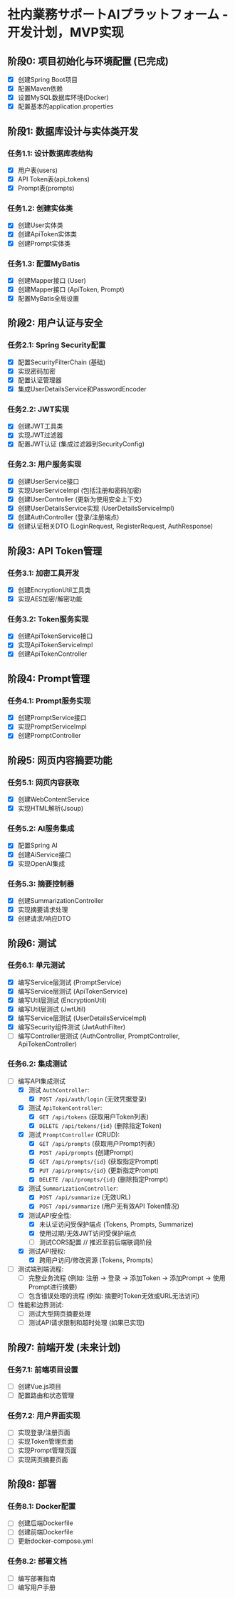 # 社内業務サポートAIプラットフォーム - 开发计划，MVP实现

## 阶段0: 项目初始化与环境配置 (已完成)

- [x] 创建Spring Boot项目
- [x] 配置Maven依赖
- [x] 设置MySQL数据库环境(Docker)
- [x] 配置基本的application.properties

## 阶段1: 数据库设计与实体类开发

### 任务1.1: 设计数据库表结构
- [x] 用户表(users)
- [x] API Token表(api_tokens)
- [x] Prompt表(prompts)

### 任务1.2: 创建实体类
- [x] 创建User实体类
- [x] 创建ApiToken实体类
- [x] 创建Prompt实体类

### 任务1.3: 配置MyBatis
- [x] 创建Mapper接口 (User)
- [x] 创建Mapper接口 (ApiToken, Prompt)
- [x] 配置MyBatis全局设置

## 阶段2: 用户认证与安全

### 任务2.1: Spring Security配置
- [x] 配置SecurityFilterChain (基础)
- [x] 实现密码加密
- [x] 配置认证管理器
- [x] 集成UserDetailsService和PasswordEncoder

### 任务2.2: JWT实现
- [x] 创建JWT工具类
- [x] 实现JWT过滤器
- [x] 配置JWT认证 (集成过滤器到SecurityConfig)

### 任务2.3: 用户服务实现
- [x] 创建UserService接口
- [x] 实现UserServiceImpl (包括注册和密码加密)
- [x] 创建UserController (更新为使用安全上下文)
- [x] 创建UserDetailsService实现 (UserDetailsServiceImpl)
- [x] 创建AuthController (登录/注册端点)
- [x] 创建认证相关DTO (LoginRequest, RegisterRequest, AuthResponse)

## 阶段3: API Token管理

### 任务3.1: 加密工具开发
- [x] 创建EncryptionUtil工具类
- [x] 实现AES加密/解密功能

### 任务3.2: Token服务实现
- [x] 创建ApiTokenService接口
- [x] 实现ApiTokenServiceImpl
- [x] 创建ApiTokenController

## 阶段4: Prompt管理

### 任务4.1: Prompt服务实现
- [x] 创建PromptService接口
- [x] 实现PromptServiceImpl
- [x] 创建PromptController

## 阶段5: 网页内容摘要功能

### 任务5.1: 网页内容获取
- [x] 创建WebContentService
- [x] 实现HTML解析(Jsoup)

### 任务5.2: AI服务集成
- [x] 配置Spring AI
- [x] 创建AiService接口
- [x] 实现OpenAI集成

### 任务5.3: 摘要控制器
- [x] 创建SummarizationController
- [x] 实现摘要请求处理
- [x] 创建请求/响应DTO

## 阶段6: 测试

### 任务6.1: 单元测试
- [x] 编写Service层测试 (PromptService)
- [x] 编写Service层测试 (ApiTokenService)
- [x] 编写Util层测试 (EncryptionUtil)
- [x] 编写Util层测试 (JwtUtil)
- [x] 编写Service层测试 (UserDetailsServiceImpl)
- [x] 编写Security组件测试 (JwtAuthFilter)
- [ ] 编写Controller层测试 (AuthController, PromptController, ApiTokenController)

### 任务6.2: 集成测试
- [ ] 编写API集成测试
    - [x] 测试 `AuthController`:
        - [x] `POST /api/auth/login` (无效凭据登录)
    - [x] 测试 `ApiTokenController`:
        - [x] `GET /api/tokens` (获取用户Token列表)
        - [x] `DELETE /api/tokens/{id}` (删除指定Token)
    - [x] 测试 `PromptController` (CRUD):
        - [x] `GET /api/prompts` (获取用户Prompt列表)
        - [x] `POST /api/prompts` (创建Prompt)
        - [x] `GET /api/prompts/{id}` (获取指定Prompt)
        - [x] `PUT /api/prompts/{id}` (更新指定Prompt)
        - [x] `DELETE /api/prompts/{id}` (删除指定Prompt)
    - [x] 测试 `SummarizationController`:
        - [x] `POST /api/summarize` (无效URL)
        - [x] `POST /api/summarize` (用户无有效API Token情况)
    - [x] 测试API安全性:
        - [x] 未认证访问受保护端点 (Tokens, Prompts, Summarize)
        - [x] 使用过期/无效JWT访问受保护端点
        - [ ] 测试CORS配置 // 推迟至前后端联调阶段
    - [x] 测试API授权:
        - [x] 跨用户访问/修改资源 (Tokens, Prompts)
- [ ] 测试端到端流程:
    - [ ] 完整业务流程 (例如: 注册 -> 登录 -> 添加Token -> 添加Prompt -> 使用Prompt进行摘要)
    - [ ] 包含错误处理的流程 (例如: 摘要时Token无效或URL无法访问)
- [ ] 性能和边界测试:
    - [ ] 测试大型网页摘要处理
    - [ ] 测试API请求限制和超时处理 (如果已实现)

## 阶段7: 前端开发 (未来计划)

### 任务7.1: 前端项目设置
- [ ] 创建Vue.js项目
- [ ] 配置路由和状态管理

### 任务7.2: 用户界面实现
- [ ] 实现登录/注册页面
- [ ] 实现Token管理页面
- [ ] 实现Prompt管理页面
- [ ] 实现网页摘要页面

## 阶段8: 部署

### 任务8.1: Docker配置
- [ ] 创建后端Dockerfile
- [ ] 创建前端Dockerfile
- [ ] 更新docker-compose.yml

### 任务8.2: 部署文档
- [ ] 编写部署指南
- [ ] 编写用户手册
